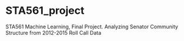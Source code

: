 # STA561_project
STA561 Machine Learning, Final Project. Analyzing Senator Community Structure from 2012-2015 Roll Call Data
